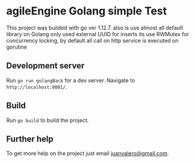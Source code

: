 # agileEngine Golang simple Test

This project was builded with go ver 1.12.7.
also is use almost all default library on Golang only used external UUID for inserts
its use RWMutex for concurrency locking,
by default all call on http service is executed on gorutine

## Development server

Run `go run golangBack` for a dev server. Navigate to `http://localhost:8001/`.


## Build

Run `go build` to build the project. 


## Further help

To get more help on the project just email juanvalero@gmail.com.
